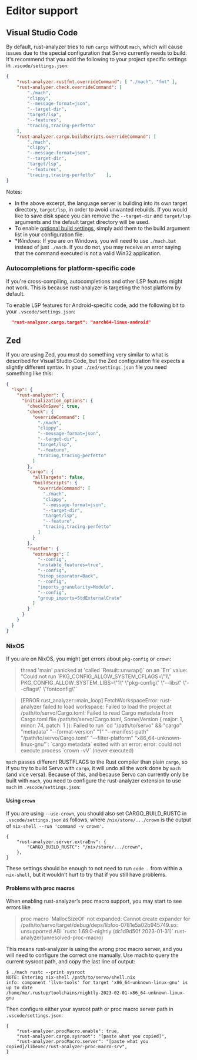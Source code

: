 # Editor support

## Visual Studio Code

By default, rust-analyzer tries to run `cargo` without `mach`, which will cause issues due
to the special configuration that Servo currently needs to build. It's recommend that you add
the following to your project specific settings in `.vscode/settings.json`:

```json
{
    "rust-analyzer.rustfmt.overrideCommand": [ "./mach", "fmt" ],
    "rust-analyzer.check.overrideCommand": [
        "./mach",
        "clippy",
        "--message-format=json",
        "--target-dir",
        "target/lsp",
        "--features",
        "tracing,tracing-perfetto"
    ],
    "rust-analyzer.cargo.buildScripts.overrideCommand": [
        "./mach",
        "clippy",
        "--message-format=json",
        "--target-dir",
        "target/lsp",
        "--features",
        "tracing,tracing-perfetto"    ],
}
```

Notes:

- In the above excerpt, the language server is building into its own target directory, `target/lsp`, in order to avoid unwanted rebuilds.
  If you would like to save disk space you can remove the `--target-dir` and `target/lsp` arguments and the default target directory will be used.
- To enable [optional build settings](building-servo.md#optional-build-settings), simply add them to the build argument list in your configuration file.
- **Windows*: If you are on Windows, you will need to use `./mach.bat` instead of just `./mach`.
  If you do not, you may receive an error saying that the command executed is not a valid Win32 application.

### Autocompletions for platform-specific code

If you're cross-compiling, autocompletions and other LSP features might not work. This is because rust-analyzer is targeting the host platform by default.  

To enable LSP features for Android-specific code, add the following bit to your `.vscode/settings.json`:

```json
  "rust-analyzer.cargo.target": "aarch64-linux-android"
```

## Zed

If you are using Zed, you must do something very similar to what is described for Visual Studio Code, but the Zed configuration file expects a slightly different syntax.
In your `./zed/settings.json` file you need something like this:

```json
{
  "lsp": {
    "rust-analyzer": {
      "initialization_options": {
        "checkOnSave": true,
        "check": {
          "overrideCommand": [
            "./mach",
            "clippy",
            "--message-format=json",
            "--target-dir",
            "target/lsp",
            "--feature",
            "tracing,tracing-perfetto"
          ]
        },
        "cargo": {
          "allTargets": false,
          "buildScripts": {
            "overrideCommand": [
              "./mach",
              "clippy",
              "--message-format=json",
              "--target-dir",
              "target/lsp",
              "--feature",
              "tracing,tracing-perfetto"
            ]
          }
        },
        "rustfmt": {
          "extraArgs": [
            "--config",
            "unstable_features=true",
            "--config",
            "binop_separator=Back",
            "--config",
            "imports_granularity=Module",
            "--config",
            "group_imports=StdExternalCrate"
          ]
        }
      }
    }
  }
}
```

### NixOS

If you are on NixOS, you might get errors about `pkg-config` or `crown`:

> thread 'main' panicked at 'called \`Result::unwrap()\` on an \`Err\` value: "Could not run \`PKG_CONFIG_ALLOW_SYSTEM_CFLAGS=\\"1\\" PKG_CONFIG_ALLOW_SYSTEM_LIBS=\\"1\\" \\"pkg-config\\" \\"--libs\\" \\"--cflags\\" \\"fontconfig\\"\`

> [ERROR rust_analyzer::main_loop] FetchWorkspaceError: rust-analyzer failed to load workspace: Failed to load the project at /path/to/servo/Cargo.toml: Failed to read Cargo metadata from Cargo.toml file /path/to/servo/Cargo.toml, Some(Version { major: 1, minor: 74, patch: 1 }): Failed to run \`cd "/path/to/servo" && "cargo" "metadata" "--format-version" "1" "--manifest-path" "/path/to/servo/Cargo.toml" "--filter-platform" "x86_64-unknown-linux-gnu"\`: \`cargo metadata\` exited with an error: error: could not execute process \`crown -vV\` (never executed)

`mach` passes different RUSTFLAGS to the Rust compiler than plain `cargo`, so if you try to build Servo with `cargo`, it will undo all the work done by `mach` (and vice versa).
Because of this, and because Servo can currently only be built with `mach`, you need to configure the rust-analyzer extension to use `mach` in `.vscode/settings.json`:

#### Using `crown`

If you are using `--use-crown`, you should also set CARGO_BUILD_RUSTC in `.vscode/settings.json` as follows, where `/nix/store/.../crown` is the output of `nix-shell --run 'command -v crown'`.

```
{
    "rust-analyzer.server.extraEnv": {
        "CARGO_BUILD_RUSTC": "/nix/store/.../crown",
    },
}
```

These settings should be enough to not need to run `code .` from within a `nix-shell`, but it wouldn’t hurt to try that if you still have problems.

#### Problems with proc macros

When enabling rust-analyzer’s proc macro support, you may start to see errors like

> proc macro \`MallocSizeOf\` not expanded: Cannot create expander for /path/to/servo/target/debug/deps/libfoo-0781e5a02b945749.so: unsupported ABI \`rustc 1.69.0-nightly (dc1d9d50f 2023-01-31)\` rust-analyzer(unresolved-proc-macro)

This means rust-analyzer is using the wrong proc macro server, and you will need to configure the correct one manually.
Use mach to query the current sysroot path, and copy the last line of output:

```
$ ./mach rustc --print sysroot
NOTE: Entering nix-shell /path/to/servo/shell.nix
info: component 'llvm-tools' for target 'x86_64-unknown-linux-gnu' is up to date
/home/me/.rustup/toolchains/nightly-2023-02-01-x86_64-unknown-linux-gnu
```

Then configure either your sysroot path or proc macro server path in `.vscode/settings.json`:

```
{
    "rust-analyzer.procMacro.enable": true,
    "rust-analyzer.cargo.sysroot": "[paste what you copied]",
    "rust-analyzer.procMacro.server": "[paste what you copied]/libexec/rust-analyzer-proc-macro-srv",
}
```
